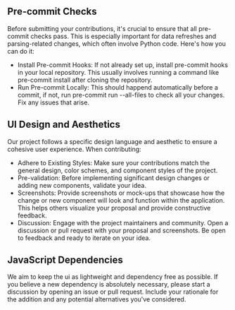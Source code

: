 ## Pre-commit Checks

Before submitting your contributions, it's crucial to ensure that all pre-commit checks pass. This is especially important for data refreshes and parsing-related changes, which often involve Python code. Here's how you can do it:

- Install Pre-commit Hooks: If not already set up, install pre-commit hooks in your local repository. This usually involves running a command like pre-commit install after cloning the repository.
- Run Pre-commit Locally: This should happend automatically before a commit, if not, run pre-commit run --all-files to check all your changes. Fix any issues that arise.

## UI Design and Aesthetics

Our project follows a specific design language and aesthetic to ensure a cohesive user experience. When contributing:

- Adhere to Existing Styles: Make sure your contributions match the general design, color schemes, and component styles of the project.
- Pre-validation: Before implementing significant design changes or adding new components, validate your idea.
- Screenshots: Provide screenshots or mock-ups that showcase how the change or new component will look and function within the application. This helps others visualize your proposal and provide constructive feedback.
- Discussion: Engage with the project maintainers and community. Open a discussion or pull request with your proposal and screenshots. Be open to feedback and ready to iterate on your idea.

## JavaScript Dependencies

We aim to keep the ui as lightweight and dependency free as possible. If you believe a new dependency is absolutely necessary, please start a discussion by opening an issue or pull request. Include your rationale for the addition and any potential alternatives you've considered.
